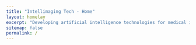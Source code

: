 ```yaml
---
title: "Intellimaging Tech - Home"
layout: homelay
excerpt: "Developing artificial intelligence technologies for medical imaging"
sitemap: false
permalink: /
---
```

<html>    
<head>
    <meta charset="UTF-8">
    <meta name="viewport" content="width=device-width, initial-scale=1.0">
    <title>Image Zoom on Click</title>
    <style>
        /* Container to hold the image */
        .image-container {
            display: inline-block;
            overflow: hidden; /* Prevents image overflow when zoomed */
            cursor: pointer; /* Indicates the image is clickable */
        }

        /* Default image style */
        .zoomable-image {
            transition: transform 0.3s ease; /* Smooth zoom animation */
            max-width: 100%; /* Ensures responsiveness */
        }

        /* Zoomed-in state */
        .zoomed {
            transform: scale(3); /* Zooms to 2x size; adjust as needed */
        }
    </style>
</head>
  
<body>
<p style="text-align: justify;">Artificial Intelligence (AI) is revolutionizing medical imaging by enhancing diagnostic precision, streamlining workflow efficiency, and enabling early disease detection. Leveraging machine learning (ML) and deep learning (DL) techniques, AI-driven tools interpret complex medical images—such as MRIs, CT scans, and ultrasounds—transforming radiology and extending its reach across healthcare. These tools expertly identify abnormalities like tumors, fractures, and infections, while supporting early detection of cancers, cardiovascular diseases, and neurological disorders. AI accurately delineates anatomical structures and lesions, facilitating surgical planning, radiation therapy, and other interventions. Additionally, it distinguishes benign from malignant lesions, categorizes disease subtypes, informs personalized treatment strategies, and measures tumor volume, organ size, and vascular characteristics while tracking disease progression and treatment response. Specializing in X-ray tomographic imaging, photoacoustic imaging, and advanced image reconstruction and analysis, we are developing innovative theories, methods, software, and hardware systems for clinical use in disease detection and diagnosis. We welcome collaboration with partners and funding agencies on transformative, high-impact projects.class="w3-content w3-display-container"</p>

<div class="image-container">
  <img class="mySlides" src="{{ site.url }}{{ site.baseurl }}/images/Slide1.PNG" style="width:100%" class="zoomable-image" onclick="toggleZoom(this)">
  <img class="mySlides" src="{{ site.url }}{{ site.baseurl }}/images/Slide000.png" style="width:100%">
  <img class="mySlides" src="{{ site.url }}{{ site.baseurl }}/images/Slide11.png" style="width:100%">
  <img class="mySlides" src="{{ site.url }}{{ site.baseurl }}/images/Slide3.png" style="width:100%">
</div>
    <script>
        // Function to toggle zoom state
        function toggleZoom(image) {
            image.classList.toggle('zoomed');
        }
    </script>
<br>
<div style="text-align: center;">
  <button class="w3-button w3-black w3-display-left" onclick="plusDivs(-1)">❮ Prev</button>
  <button class="w3-button w3-black w3-display-right" onclick="plusDivs(1)">Next ❯</button>
</div>

<script>
var slideIndex = 1;
showDivs(slideIndex);

function plusDivs(n) {
  showDivs(slideIndex += n);
}

function showDivs(n) {
  var i;
  var x = document.getElementsByClassName("mySlides");
  if (n > x.length) {slideIndex = 1}
  if (n < 1) {slideIndex = x.length}
  for (i = 0; i < x.length; i++) {
    x[i].style.display = "none";  
  }
  x[slideIndex-1].style.display = "block";  
}
</script>

</body>
</html>
